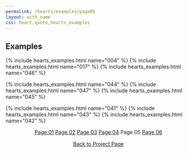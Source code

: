 ```yaml
---
permalink: /hearts/examples/page05
layout: with_name
css: heart,quote,hearts_examples
---
```


## Examples

{% include hearts_examples.html name="004" %}
{% include hearts_examples.html name="017" %}
{% include hearts_examples.html name="046" %}

{% include hearts_examples.html name="044" %}
{% include hearts_examples.html name="047" %}
{% include hearts_examples.html name="045" %}

{% include hearts_examples.html name="041" %}
{% include hearts_examples.html name="043" %}
{% include hearts_examples.html name="042" %}


<center>
<div class="index-div">
<a href="/hearts/examples">Page 01</a>
<a href="/hearts/examples/page02">Page 02</a>
<a href="/hearts/examples/page03">Page 03</a>
<a href="/hearts/examples/page04">Page 04</a>
Page 05
<a href="/hearts/examples/page06">Page 06</a>

<br/>
<div style="padding-top: 15px;">
<a href="/works/heart">Back to Project Page</a>
</div>

</div>
</center>

